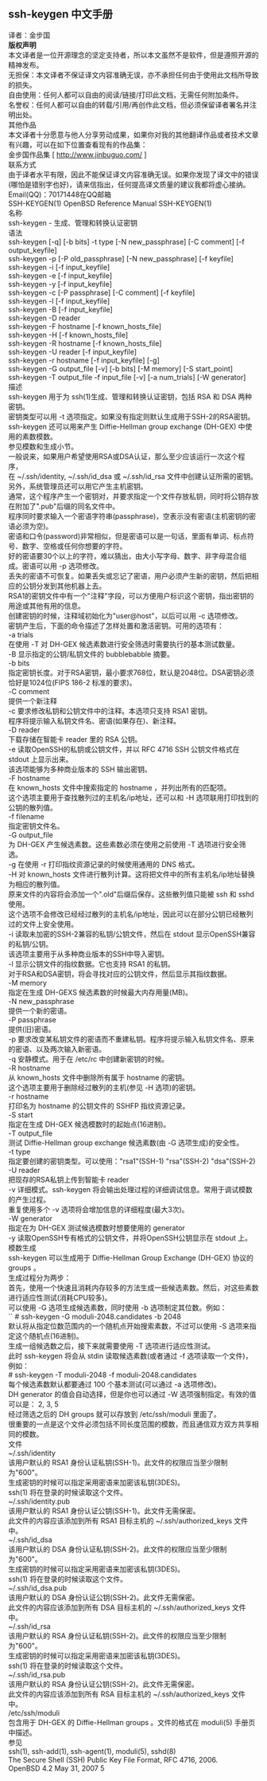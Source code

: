 ## ssh-keygen 中文手册  
译者：金步国  
**版权声明**  
本文译者是一位开源理念的坚定支持者，所以本文虽然不是软件，但是遵照开源的精神发布。  
无担保：本文译者不保证译文内容准确无误，亦不承担任何由于使用此文档所导致的损失。  
自由使用：任何人都可以自由的阅读/链接/打印此文档，无需任何附加条件。  
名誉权：任何人都可以自由的转载/引用/再创作此文档，但必须保留译者署名并注明出处。  
其他作品  
本文译者十分愿意与他人分享劳动成果，如果你对我的其他翻译作品或者技术文章有兴趣，可以在如下位置查看现有的作品集：  
金步国作品集 [ http://www.jinbuguo.com/ ]  
联系方式  
由于译者水平有限，因此不能保证译文内容准确无误。如果你发现了译文中的错误(哪怕是错别字也好)，请来信指出，任何提高译文质量的建议我都将虚心接纳。  
Email(QQ)：70171448在QQ邮箱  
SSH-KEYGEN(1)              OpenBSD Reference Manual              SSH-KEYGEN(1)  
名称  
ssh-keygen - 生成、管理和转换认证密钥  
语法  
ssh-keygen [-q] [-b bits] -t type [-N new_passphrase] [-C comment] [-f output_keyfile]  
ssh-keygen -p [-P old_passphrase] [-N new_passphrase] [-f keyfile]  
ssh-keygen -i [-f input_keyfile]  
ssh-keygen -e [-f input_keyfile]  
ssh-keygen -y [-f input_keyfile]  
ssh-keygen -c [-P passphrase] [-C comment] [-f keyfile]  
ssh-keygen -l [-f input_keyfile]  
ssh-keygen -B [-f input_keyfile]  
ssh-keygen -D reader  
ssh-keygen -F hostname [-f known_hosts_file]  
ssh-keygen -H [-f known_hosts_file]  
ssh-keygen -R hostname [-f known_hosts_file]  
ssh-keygen -U reader [-f input_keyfile]  
ssh-keygen -r hostname [-f input_keyfile] [-g]  
ssh-keygen -G output_file [-v] [-b bits] [-M memory] [-S start_point]  
ssh-keygen -T output_file -f input_file [-v] [-a num_trials] [-W generator]  
描述  
ssh-keygen 用于为 ssh(1)生成、管理和转换认证密钥，包括 RSA 和 DSA 两种密钥。  
密钥类型可以用 -t 选项指定。如果没有指定则默认生成用于SSH-2的RSA密钥。  
ssh-keygen 还可以用来产生 Diffie-Hellman group exchange (DH-GEX) 中使用的素数模数。  
参见模数和生成小节。  
一般说来，如果用户希望使用RSA或DSA认证，那么至少应该运行一次这个程序，  
在 ~/.ssh/identity, ~/.ssh/id_dsa 或 ~/.ssh/id_rsa 文件中创建认证所需的密钥。  
另外，系统管理员还可以用它产生主机密钥。  
通常，这个程序产生一个密钥对，并要求指定一个文件存放私钥，同时将公钥存放在附加了".pub"后缀的同名文件中。  
程序同时要求输入一个密语字符串(passphrase)，空表示没有密语(主机密钥的密语必须为空)。  
密语和口令(password)非常相似，但是密语可以是一句话，里面有单词、标点符号、数字、空格或任何你想要的字符。  
好的密语要30个以上的字符，难以猜出，由大小写字母、数字、非字母混合组成。密语可以用 -p 选项修改。  
丢失的密语不可恢复。如果丢失或忘记了密语，用户必须产生新的密钥，然后把相应的公钥分发到其他机器上去。  
RSA1的密钥文件中有一个"注释"字段，可以方便用户标识这个密钥，指出密钥的用途或其他有用的信息。  
创建密钥的时候，注释域初始化为"user@host"，以后可以用 -c 选项修改。  
密钥产生后，下面的命令描述了怎样处置和激活密钥。可用的选项有：  
-a trials  
在使用 -T 对 DH-GEX 候选素数进行安全筛选时需要执行的基本测试数量。  
-B      显示指定的公钥/私钥文件的 bubblebabble 摘要。  
-b bits  
指定密钥长度。对于RSA密钥，最小要求768位，默认是2048位。DSA密钥必须恰好是1024位(FIPS 186-2 标准的要求)。  
-C comment  
提供一个新注释  
-c      要求修改私钥和公钥文件中的注释。本选项只支持 RSA1 密钥。  
程序将提示输入私钥文件名、密语(如果存在)、新注释。  
-D reader  
下载存储在智能卡 reader 里的 RSA 公钥。  
-e      读取OpenSSH的私钥或公钥文件，并以 RFC 4716 SSH 公钥文件格式在 stdout 上显示出来。  
该选项能够为多种商业版本的 SSH 输出密钥。  
-F hostname  
在 known_hosts 文件中搜索指定的 hostname ，并列出所有的匹配项。  
这个选项主要用于查找散列过的主机名/ip地址，还可以和 -H 选项联用打印找到的公钥的散列值。  
-f filename  
指定密钥文件名。  
-G output_file  
为 DH-GEX 产生候选素数。这些素数必须在使用之前使用 -T 选项进行安全筛选。  
-g      在使用 -r 打印指纹资源记录的时候使用通用的 DNS 格式。  
-H      对 known_hosts 文件进行散列计算。这将把文件中的所有主机名/ip地址替换为相应的散列值。  
原来文件的内容将会添加一个".old"后缀后保存。这些散列值只能被 ssh 和 sshd 使用。  
这个选项不会修改已经经过散列的主机名/ip地址，因此可以在部分公钥已经散列过的文件上安全使用。  
-i      读取未加密的SSH-2兼容的私钥/公钥文件，然后在 stdout 显示OpenSSH兼容的私钥/公钥。  
该选项主要用于从多种商业版本的SSH中导入密钥。  
-l      显示公钥文件的指纹数据。它也支持 RSA1 的私钥。  
对于RSA和DSA密钥，将会寻找对应的公钥文件，然后显示其指纹数据。  
-M memory  
指定在生成 DH-GEXS 候选素数的时候最大内存用量(MB)。  
-N new_passphrase  
提供一个新的密语。  
-P passphrase  
提供(旧)密语。  
-p      要求改变某私钥文件的密语而不重建私钥。程序将提示输入私钥文件名、原来的密语、以及两次输入新密语。  
-q      安静模式。用于在 /etc/rc 中创建新密钥的时候。  
-R hostname  
从 known_hosts 文件中删除所有属于 hostname 的密钥。  
这个选项主要用于删除经过散列的主机(参见 -H 选项)的密钥。  
-r hostname  
打印名为 hostname 的公钥文件的 SSHFP 指纹资源记录。  
-S start  
指定在生成 DH-GEX 候选模数时的起始点(16进制)。  
-T output_file  
测试 Diffie-Hellman group exchange 候选素数(由 -G 选项生成)的安全性。  
-t type  
指定要创建的密钥类型。可以使用："rsa1"(SSH-1) "rsa"(SSH-2) "dsa"(SSH-2)  
-U reader  
把现存的RSA私钥上传到智能卡 reader  
-v      详细模式。ssh-keygen 将会输出处理过程的详细调试信息。常用于调试模数的产生过程。  
重复使用多个 -v 选项将会增加信息的详细程度(最大3次)。  
-W generator  
指定在为 DH-GEX 测试候选模数时想要使用的 generator  
-y      读取OpenSSH专有格式的公钥文件，并将OpenSSH公钥显示在 stdout 上。  
模数生成  
ssh-keygen 可以生成用于 Diffie-Hellman Group Exchange (DH-GEX) 协议的 groups 。  
生成过程分为两步：  
首先，使用一个快速且消耗内存较多的方法生成一些候选素数。然后，对这些素数进行适应性测试(消耗CPU较多)。  
可以使用 -G 选项生成候选素数，同时使用 -b 选项制定其位数。例如：  
`` \# ssh-keygen -G moduli-2048.candidates -b 2048  
默认将从指定位数范围内的一个随机点开始搜索素数，不过可以使用 -S 选项来指定这个随机点(16进制)。  
生成一组候选数之后，接下来就需要使用 -T 选项进行适应性测试。  
此时 ssh-keygen 将会从 stdin 读取候选素数(或者通过 -f 选项读取一个文件)，例如：  
\# ssh-keygen -T moduli-2048 -f moduli-2048.candidates  
每个候选素数默认都要通过 100 个基本测试(可以通过 -a 选项修改)。  
DH generator 的值会自动选择，但是你也可以通过 -W 选项强制指定。有效的值可以是： 2, 3, 5  
经过筛选之后的 DH groups 就可以存放到 /etc/ssh/moduli 里面了。  
很重要的一点是这个文件必须包括不同长度范围的模数，而且通信双方双方共享相同的模数。  
文件  
~/.ssh/identity  
该用户默认的 RSA1 身份认证私钥(SSH-1)。此文件的权限应当至少限制为"600"。  
生成密钥的时候可以指定采用密语来加密该私钥(3DES)。  
ssh(1) 将在登录的时候读取这个文件。  
~/.ssh/identity.pub  
该用户默认的 RSA1 身份认证公钥(SSH-1)。此文件无需保密。  
此文件的内容应该添加到所有 RSA1 目标主机的 ~/.ssh/authorized_keys 文件中。  
~/.ssh/id_dsa  
该用户默认的 DSA 身份认证私钥(SSH-2)。此文件的权限应当至少限制为"600"。  
生成密钥的时候可以指定采用密语来加密该私钥(3DES)。  
ssh(1) 将在登录的时候读取这个文件。  
~/.ssh/id_dsa.pub  
该用户默认的 DSA 身份认证公钥(SSH-2)。此文件无需保密。  
此文件的内容应该添加到所有 DSA 目标主机的 ~/.ssh/authorized_keys 文件中。  
~/.ssh/id_rsa  
该用户默认的 RSA 身份认证私钥(SSH-2)。此文件的权限应当至少限制为"600"。  
生成密钥的时候可以指定采用密语来加密该私钥(3DES)。  
ssh(1) 将在登录的时候读取这个文件。  
~/.ssh/id_rsa.pub  
该用户默认的 RSA 身份认证公钥(SSH-2)。此文件无需保密。  
此文件的内容应该添加到所有 RSA 目标主机的 ~/.ssh/authorized_keys 文件中。  
/etc/ssh/moduli  
包含用于 DH-GEX 的 Diffie-Hellman groups 。文件的格式在 moduli(5) 手册页中描述。  
参见  
ssh(1), ssh-add(1), ssh-agent(1), moduli(5), sshd(8)  
The Secure Shell (SSH) Public Key File Format, RFC 4716, 2006.  
OpenBSD 4.2                      May 31, 2007                                5  
